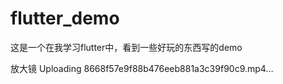 # flutter_demo
这是一个在我学习flutter中，看到一些好玩的东西写的demo

放大镜
Uploading 8668f57e9f88b476eeb881a3c39f90c9.mp4…

